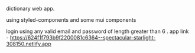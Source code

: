 dictionary web app.

 using styled-components and some mui components

 login using any valid email and password of length greater than 6 .
 app link - https://624f1f793b9f2200081c6364--spectacular-starlight-308150.netlify.app
